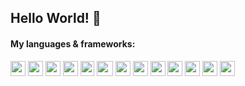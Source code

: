 ## Hello World! 👋

#### My languages & frameworks:
<img src="https://pbs.twimg.com/profile_images/1415143192782049281/efb7W1Z0_400x400.jpg"  width="24" height="24" /> <img src="https://pbs.twimg.com/profile_images/1268235262641004544/OLW1xl7t_400x400.png" width="24" height="24" /> <img src="https://iconape.com/wp-content/png_logo_vector/typescript.png" width="24" height="24" /> <img src="https://upload.wikimedia.org/wikipedia/commons/9/99/Unofficial_JavaScript_logo_2.svg" width="24" height="24" /> <img src="https://iconape.com/wp-content/files/mm/370537/svg/angular-icon-logo-icon-png-svg.png"  width="22" height="24" /> <img src="https://cordova.apache.org/static/img/cordova_256.png"  width="26" height="24" /> <img src="https://res.cloudinary.com/crunchbase-production/image/upload/c_lpad,h_256,w_256,f_auto,q_auto:eco,dpr_1/v1478529687/zaeoysnccrafp3ikx5or.png" width="24" height="24" /> <img src="https://blogs.swarthmore.edu/its/wp-content/uploads/2019/06/docker_logo.png" width="24" height="24" />  <img src="https://upload.wikimedia.org/wikipedia/commons/thumb/0/0e/Antu_mysql-workbench.svg/1024px-Antu_mysql-workbench.svg.png" width="24" height="24" /> <img src="https://equestsolutions.net/wp-content/uploads/2014/08/php-logo.jpg" width="24" height="24" />  <img src="https://upload.wikimedia.org/wikipedia/commons/thumb/c/c3/Python-logo-notext.svg/2048px-Python-logo-notext.svg.png" width="24" height="24" /> <img src="https://i.pinimg.com/originals/97/cf/2c/97cf2ccd659ef9b00dd0aa15137130ec.png" width="24" height="24" /> 
<img src="https://upload.wikimedia.org/wikipedia/commons/thumb/e/e3/Android_Studio_Icon_%282014-2019%29.svg/1200px-Android_Studio_Icon_%282014-2019%29.svg.png" width="24" height="24" /> 
